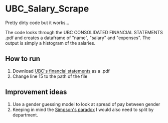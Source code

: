 # UBC_Salary_Scrape


Pretty dirty code but it works...

The code looks through the UBC CONSOLIDATED FINANCIAL STATEMENTS .pdf and creates a dataframe of "name", "salary" and "expenses".
The output is simply a histogram of the salaries.

## How to run
1) Download [UBC's financial statements](https://finance.ubc.ca/sites/finserv.ubc.ca/files/FY20_Financial_Information_Act_Report.pdf) as a .pdf
2) Change line 15 to the path of the file 


## Improvement ideas
1) Use a gender guessing model to look at spread of pay between gender
2) Keeping in mind the [Simpson's paradox](https://en.wikipedia.org/wiki/Simpson%27s_paradox) I would also need to split by department. 
